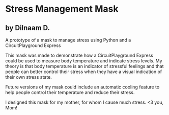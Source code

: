 # Stress Management Mask
## by Dilnaam D.
A prototype of a mask to manage stress using Python and a CircuitPlayground Express

This mask was made to demonstrate how a CircuitPlayground Express could be used to measure body temperature and indicate stress levels. My theory is that body temperature is an indicator of stressful feelings and that people can better control their stress when they have a visual indication of their own stress state.

Future versions of my mask could include an automatic cooling feature to help people control their temperature and reduce their stress. 

I designed this mask for my mother, for whom I cause much stress. <3 you, Mom!
